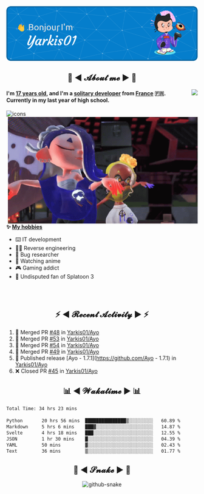 <div align="center">
  <img src="assets/header.png" />
</div>

<h2 align="center">💬 ◄ 𝓐𝓫𝓸𝓾𝓽 𝓶𝓮 ► 💬</h2>
<img src="https://count.getloli.com/get/@Yarkis01?theme=moebooru" align="right" />

<h4>I'm <ins>17 years old</ins>, and I'm a <ins>solitary developer</ins> from <ins>France</ins> 🇫🇷.<br />
Currently in my last year of high school.</h4>


<picture>
  <source media="(prefers-color-scheme: dark)" srcset="assets/icons_dark.svg" />
  <source media="(prefers-color-scheme: light)" srcset="assets/icons.svg" />
  <img alt="icons" src="icons.svg" />
</picture>

<br />

<img src="assets/splatoon3.gif" width="500" align="right" />

**✨ <ins>My hobbies</ins>**
- ⌨️ IT development 
- 👨‍💻 Reverse engineering
- 🐛 Bug researcher
- 👀 Watching anime
- 🎮 Gaming addict
- 🔫 Undisputed fan of Splatoon 3

<br /><br />

<h2 align="center">⚡ ◄ 𝓡𝓮𝓬𝓮𝓷𝓽 𝓐𝓬𝓽𝓲𝓿𝓲𝓽𝔂 ► ⚡</h2>

<!--START_SECTION:activity-->
1. 🎉 Merged PR [#48](https://github.com/Yarkis01/Ayo/pull/48) in [Yarkis01/Ayo](https://github.com/Yarkis01/Ayo)
2. 🎉 Merged PR [#53](https://github.com/Yarkis01/Ayo/pull/53) in [Yarkis01/Ayo](https://github.com/Yarkis01/Ayo)
3. 🎉 Merged PR [#54](https://github.com/Yarkis01/Ayo/pull/54) in [Yarkis01/Ayo](https://github.com/Yarkis01/Ayo)
4. 🎉 Merged PR [#49](https://github.com/Yarkis01/Ayo/pull/49) in [Yarkis01/Ayo](https://github.com/Yarkis01/Ayo)
5. 🚀 Published release [Ayo - 1.7.1](https://github.com/Ayo - 1.7.1) in [Yarkis01/Ayo](https://github.com/Yarkis01/Ayo)
6. ❌ Closed PR [#45](https://github.com/Yarkis01/Ayo/pull/45) in [Yarkis01/Ayo](https://github.com/Yarkis01/Ayo)
<!--END_SECTION:activity-->

<h2 align="center">📊 ◄ 𝓦𝓪𝓴𝓪𝓽𝓲𝓶𝓮 ► 📊</h2>

<!--START_SECTION:waka-->

```text
Total Time: 34 hrs 23 mins

Python       20 hrs 56 mins  ███████████████▒░░░░░░░░░   60.89 %
Markdown     5 hrs 6 mins    ███▓░░░░░░░░░░░░░░░░░░░░░   14.87 %
Svelte       4 hrs 18 mins   ███░░░░░░░░░░░░░░░░░░░░░░   12.55 %
JSON         1 hr 30 mins    █░░░░░░░░░░░░░░░░░░░░░░░░   04.39 %
YAML         50 mins         ▓░░░░░░░░░░░░░░░░░░░░░░░░   02.43 %
Text         36 mins         ▒░░░░░░░░░░░░░░░░░░░░░░░░   01.77 %
```

<!--END_SECTION:waka-->

<div align="center">
  <h2 align="center">🐍 ◄ 𝓢𝓷𝓪𝓴𝓮 ► 🐍</h2>
  <picture>
    <source media="(prefers-color-scheme: dark)" srcset="assets/github-snake-dark.svg" />
    <source media="(prefers-color-scheme: light)" srcset="assets/github-snake.svg" />
    <img alt="github-snake" src="github-snake.svg" />
  </picture>
</div>
